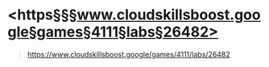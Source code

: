 
# <https§§§www.cloudskillsboost.google§games§4111§labs§26482>
> <https://www.cloudskillsboost.google/games/4111/labs/26482>
        
